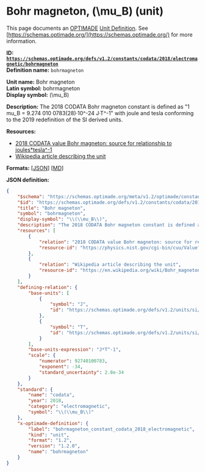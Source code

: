 # Bohr magneton, \(\mu_B\) (unit)

This page documents an [OPTIMADE](https://www.optimade.org/) [Unit Definition](https://schemas.optimade.org/#definitions). See [https://schemas.optimade.org/](https://schemas.optimade.org/) for more information.

**ID: [`https://schemas.optimade.org/defs/v1.2/constants/codata/2018/electromagnetic/bohrmagneton`](https://schemas.optimade.org/defs/v1.2/constants/codata/2018/electromagnetic/bohrmagneton.md)**  
**Definition name:** `bohrmagneton`

**Unit name:** Bohr magneton  
**Latin symbol:** bohrmagneton  
**Display symbol:** \(\mu_B\)  
  
**Description:** The 2018 CODATA Bohr magneton constant is defined as "1 mu_B = 9.274 010 0783(28)·10^-24 J·T^-1" with joule and tesla conforming to the 2019 redefinition of the SI derived units.



**Resources:**

- [2018 CODATA value Bohr magneton: source for relationship to joules*tesla^-1](https://physics.nist.gov/cgi-bin/cuu/Value?mub)
- [Wikipedia article describing the unit](https://en.wikipedia.org/wiki/Bohr_magneton)


**Formats:** [[JSON](bohrmagneton.json)] [[MD](bohrmagneton.md)]

**JSON definition:**

``` json
{
    "$schema": "https://schemas.optimade.org/meta/v1.2/optimade/constant_definition.md",
    "$id": "https://schemas.optimade.org/defs/v1.2/constants/codata/2018/electromagnetic/bohrmagneton",
    "title": "Bohr magneton",
    "symbol": "bohrmagneton",
    "display-symbol": "\\(\\mu_B\\)",
    "description": "The 2018 CODATA Bohr magneton constant is defined as \"1 mu_B = 9.274 010 0783(28)\u00b710^-24 J\u00b7T^-1\" with joule and tesla conforming to the 2019 redefinition of the SI derived units.",
    "resources": [
        {
            "relation": "2018 CODATA value Bohr magneton: source for relationship to joules*tesla^-1",
            "resource-id": "https://physics.nist.gov/cgi-bin/cuu/Value?mub"
        },
        {
            "relation": "Wikipedia article describing the unit",
            "resource-id": "https://en.wikipedia.org/wiki/Bohr_magneton"
        }
    ],
    "defining-relation": {
        "base-units": [
            {
                "symbol": "J",
                "id": "https://schemas.optimade.org/defs/v1.2/units/si/2019/named/joule"
            },
            {
                "symbol": "T",
                "id": "https://schemas.optimade.org/defs/v1.2/units/si/2019/named/tesla"
            }
        ],
        "base-units-expression": "J*T^-1",
        "scale": {
            "numerator": 92740100783,
            "exponent": -34,
            "standard_uncertainty": 2.8e-34
        }
    },
    "standard": {
        "name": "codata",
        "year": 2018,
        "category": "electromagnetic",
        "symbol": "\\(\\mu_B\\)"
    },
    "x-optimade-definition": {
        "label": "bohrmagneton_constant_codata_2018_electromagnetic",
        "kind": "unit",
        "format": "1.2",
        "version": "1.2.0",
        "name": "bohrmagneton"
    }
}
```